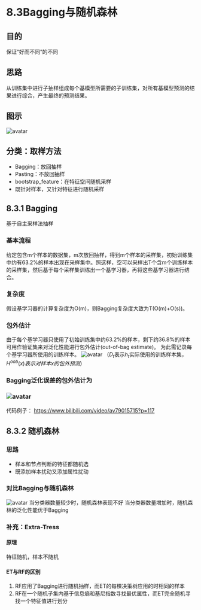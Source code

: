 # 8.3Bagging与随机森林
## 目的
保证“好而不同”的不同

## 思路
从训练集中进行子抽样组成每个基模型所需要的子训练集，对所有基模型预测的结果进行综合，产生最终的预测结果。

## 图示
![avatar](\图示.png)

## 分类：取样方法
* Bagging：放回抽样
* Pasting：不放回抽样
* bootstrap_feature：在特征空间随机采样
* 既针对样本，又针对特征进行随机采样

## 8.3.1 Bagging
基于自主采样法抽样

### 基本流程
给定包含m个样本的数据集，m次放回抽样，得到m个样本的采样集，初始训练集中约有63.2%的样本出现在采样集中。照这样，空可以采样出T个含m个训练样本的采样集，然后基于每个采样集训练出一个基学习器，再将这些基学习器进行结合。

### 复杂度
假设基学习器的计算复杂度为O(m)，则Bagging复杂度大致为T(O(m)+O(s))。

### 包外估计
由于每个基学习器只使用了初始训练集中约63.2%的样本，剩下约36.8%的样本可用作验证集来对泛化性能进行包外估计(out-of-bag estimate)。
为此需记录每个基学习器所使用的训练样本。
![avatar](\Hoob.png)
（$D_t$表示$h_t$实际使用的训练样本集，$H^{oob}(x)表示对样本x的包外预测$）

### Bagging泛化误差的包外估计为

### ![avatar](\包外估计.png)


代码例子：
https://www.bilibili.com/video/av79015715?p=117


## 8.3.2 随机森林

### 思路
* 样本和节点判断的特征都随机选
* 既添加样本扰动又添加属性扰动

### 对比Bagging与随机森林
![avatar](\对比随机森林和Bagging.png)
当分类器数量较少时，随机森林表现不好
当分类器数量增加时，随机森林的泛化性能优于Bagging

### 补充：Extra-Tress
#### 原理
特征随机，样本不随机

#### ET与RF的区别
1. RF应用了Bagging进行随机抽样，而ET的每棵决策树应用的时相同的样本
2. RF在一个随机子集内基于信息熵和基尼指数寻找最优属性，而ET完全随机寻找一个特征值进行划分